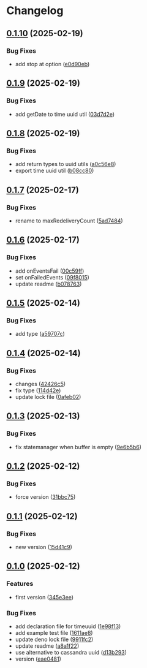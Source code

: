 # Changelog

## [0.1.10](https://github.com/flowcore-io/data-pump/compare/v0.1.9...v0.1.10) (2025-02-19)


### Bug Fixes

* add stop at option ([e0d90eb](https://github.com/flowcore-io/data-pump/commit/e0d90eb48dea096ee8cc9602b9b3acf9a706d7f8))

## [0.1.9](https://github.com/flowcore-io/data-pump/compare/v0.1.8...v0.1.9) (2025-02-19)


### Bug Fixes

* add getDate to time uuid util ([03d7d2e](https://github.com/flowcore-io/data-pump/commit/03d7d2eb8d621368aa08ade148dea7e4561e90e1))

## [0.1.8](https://github.com/flowcore-io/data-pump/compare/v0.1.7...v0.1.8) (2025-02-19)


### Bug Fixes

* add return types to uuid utils ([a0c56e8](https://github.com/flowcore-io/data-pump/commit/a0c56e8d0dd1c9bb27b61e6d27163fa8d16f414a))
* export time uuid util ([b08cc80](https://github.com/flowcore-io/data-pump/commit/b08cc80a9d7ae78dad027a8f370c7af9854acbf0))

## [0.1.7](https://github.com/flowcore-io/data-pump/compare/v0.1.6...v0.1.7) (2025-02-17)


### Bug Fixes

* rename to maxRedeliveryCount ([5ad7484](https://github.com/flowcore-io/data-pump/commit/5ad74848f55e60f37a4a29b40641d72ae9d8596c))

## [0.1.6](https://github.com/flowcore-io/data-pump/compare/v0.1.5...v0.1.6) (2025-02-17)


### Bug Fixes

* add onEventsFail ([00c59ff](https://github.com/flowcore-io/data-pump/commit/00c59ffae41dd64260e99bb439da553865bc5c5b))
* set onFailedEvents ([09f8015](https://github.com/flowcore-io/data-pump/commit/09f8015e2171c587f3e23edd44313cdebe1fcc4f))
* update readme ([b078763](https://github.com/flowcore-io/data-pump/commit/b078763a77994a701929500ac8c09fff1629b941))

## [0.1.5](https://github.com/flowcore-io/data-pump/compare/v0.1.4...v0.1.5) (2025-02-14)


### Bug Fixes

* add type ([a59707c](https://github.com/flowcore-io/data-pump/commit/a59707c52c735acb2c39c9a106698d609eb76a4a))

## [0.1.4](https://github.com/flowcore-io/data-pump/compare/v0.1.3...v0.1.4) (2025-02-14)


### Bug Fixes

* changes ([42426c5](https://github.com/flowcore-io/data-pump/commit/42426c5554fae40586fbd7508c52719d1bbe5808))
* fix type ([114d42e](https://github.com/flowcore-io/data-pump/commit/114d42e492de12c6af4c73c5469914bba8d4f7c3))
* update lock file ([0afeb02](https://github.com/flowcore-io/data-pump/commit/0afeb02c631e80c9fe9cd3bc80fb83d0a72dbbdb))

## [0.1.3](https://github.com/flowcore-io/data-pump/compare/v0.1.2...v0.1.3) (2025-02-13)


### Bug Fixes

* fix statemanager when buffer is empty ([9e6b5b6](https://github.com/flowcore-io/data-pump/commit/9e6b5b6f7806b2c294faceaaf2b49141e51231dc))

## [0.1.2](https://github.com/flowcore-io/data-pump/compare/v0.1.1...v0.1.2) (2025-02-12)


### Bug Fixes

* force version ([31bbc75](https://github.com/flowcore-io/data-pump/commit/31bbc75c9173bff7c3db18ecb244103e84e152e1))

## [0.1.1](https://github.com/flowcore-io/data-pump/compare/v0.1.0...v0.1.1) (2025-02-12)


### Bug Fixes

* new version ([15d41c9](https://github.com/flowcore-io/data-pump/commit/15d41c907a105d8b052ace3b8b6e5064b3f7c4e6))

## [0.1.0](https://github.com/flowcore-io/data-pump/compare/v0.0.1...v0.1.0) (2025-02-12)


### Features

* first version ([345e3ee](https://github.com/flowcore-io/data-pump/commit/345e3ee17067080a6f68cbb5819bfd99edfccdc1))


### Bug Fixes

* add declaration file for timeuuid ([1e98f13](https://github.com/flowcore-io/data-pump/commit/1e98f137a45e79b45fefbfb393bf58f772e293ce))
* add example test file ([1611ae8](https://github.com/flowcore-io/data-pump/commit/1611ae8e35a859c8aced6586c8addbec6d334f3c))
* update deno lock file ([9911fc2](https://github.com/flowcore-io/data-pump/commit/9911fc2645cd4c2e29dd8502e65feea4fccec6e7))
* update readme ([a8a1f22](https://github.com/flowcore-io/data-pump/commit/a8a1f229aeeb4742ce6da52fba29882376b3bd15))
* use alternative to cassandra uuid ([d13b293](https://github.com/flowcore-io/data-pump/commit/d13b293450e9d3f9db9f9f2466ea84b0ea5e40f1))
* version ([eae0481](https://github.com/flowcore-io/data-pump/commit/eae0481864963a5de0b18b5d44bbf5acd45609d4))
